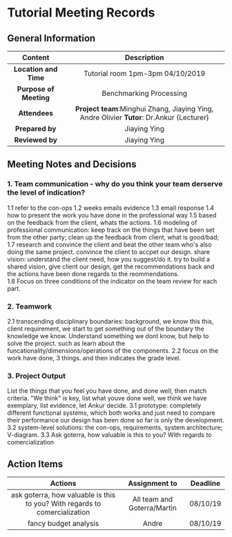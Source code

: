 # Tutorial Meeting Records

## General Information
| Content | Description | 
| :-----: | :------:    |
| **Location and Time**|  Tutorial room  1pm-3pm  04/10/2019  |
| **Purpose of Meeting**  |Benchmarking Processing |\
| **Attendees** | **Project team**:Minghui Zhang, Jiaying Ying, Andre Olivier **Tutor**: Dr.Ankur (Lecturer) |
| **Prepared by**  | Jiaying Ying| 
| **Reviewed by**  | Jiaying Ying   |


## Meeting Notes and Decisions 

### 1. Team communication  - why do you think your team derserve the level of indication? 
1.1 refer to the con-ops
1.2 weeks emails evidence
1.3 email response
1.4 how to present the work you have done in the professional way
1.5 based on the feedback from the client, whats the actions. 
1.6 modeling of professional communication: keep track on the things that have been set from the other party; clean up the feedback from client, what is good/bad; 
1.7 research and convince the client and beat the other team who's also doing the same project. convince the client to accpet our design. share vision: understand the client need, how you suggest/do it. try to build a shared vision, give client our design, get the recommendations back and the actions have been done regards to the reommendations.  
1.8 Focus on three conditions of the indicator on the team review for each part.

### 2. Teamwork
2.1 transcending disciplinary boundaries: background, we know this this, client requirement, we start to get something out of the boundary the knowledge we know. Understand something we dont know, but help to solve the project. such as learn about the funcationality/dimensions/operations of the components. 
2.2 focus on the work have done, 3 things. and then indicates the grade level. 

### 3. Project Output
List the things that you feel you have done, and done well, then match criteria. "We think" is key, list what youve done well, we think we have exemplary, list evidence, let Ankur decide.
3.1 prototype: completely different functional systems, which both works and just need to compare their performance our design has been done so far is only the development.
3.2 system-level solutions: the con-ops, requirements, system architecture; V-diagram.
3.3 Ask goterra, how valuable is this to you? With regards to comercialization

## Action Items 

| Actions | Assignment to | Deadline|
| :---:    | :--:         | :--:    |
| ask goterra, how valuable is this to you? With regards to comercialization | All team and Goterra/Martin | 08/10/19|
| fancy budget analysis | Andre | 08/10/19|





